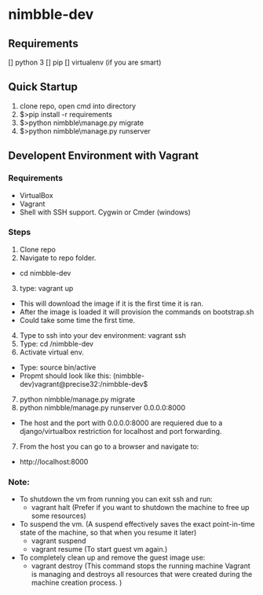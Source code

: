 # nimbble-dev

Requirements
------------
 [] python 3
 [] pip
 [] virtualenv (if you are smart)

Quick Startup
-------------
 1) clone repo, open cmd into directory
 2) $>pip install -r requirements
 3) $>python nimbble\manage.py migrate
 4) $>python nimbble\manage.py runserver

Developent Environment with Vagrant
-----------------------------------

### Requirements

* VirtualBox
* Vagrant
* Shell with SSH support. Cygwin or Cmder (windows)

### Steps

1. Clone repo
2. Navigate to repo folder.
  * cd nimbble-dev
3. type: vagrant up
  * This will download the image if it is the first time it is ran.
  * After the image is loaded it will provision the commands on bootstrap.sh
  * Could take some time the first time.
4. Type to ssh into your dev environment: vagrant ssh
5. Type: cd /nimbble-dev
6. Activate virtual env. 
  * Type: source bin/active
  * Propmt should look like this: (nimbble-dev)vagrant@precise32:/nimbble-dev$
7. python nimbble/manage.py migrate
8. python nimbble/manage.py runserver 0.0.0.0:8000
  * The host and the port with 0.0.0.0:8000 are requiered due to a django/virtualbox restriction for localhost and port forwarding.
7. From the host you can go to a browser and navigate to:
  * http://localhost:8000

### Note:

* To shutdown the vm from running you can exit ssh and run:
  * vagrant halt (Prefer if you want to shutdown the machine to free up some resources)
* To suspend the vm. (A suspend effectively saves the exact point-in-time state of the machine, so that when you resume it later)
  * vagrant suspend
  * vagrant resume (To start guest vm again.)
* To completely clean up and remove the guest image use:
  * vagrant destroy (This command stops the running machine Vagrant is managing and destroys all resources that were created during the machine creation process. )






